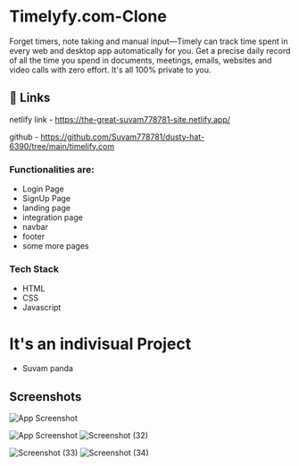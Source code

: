 
# Timelyfy.com-Clone

Forget timers, note taking and manual input—Timely can track time spent in every web and desktop app automatically for you. Get a precise daily record of all the time you spend in documents, meetings, emails, websites and video calls with zero effort. It's all 100% private to you.


## 🔗 Links
netlify link - https://the-great-suvam778781-site.netlify.app/

github - https://github.com/Suvam778781/dusty-hat-6390/tree/main/timelify.com



### Functionalities are:

* Login Page
* SignUp Page
* landing page
* integration page
* navbar
* footer
* some more pages


### Tech Stack

* HTML
* CSS
* Javascript

# It's an indivisual Project 

 * Suvam panda
 

## Screenshots

![App Screenshot](https://i.ibb.co/KGL75Q1/2022-12-11-1.png(1035).png?raw=true)

![App Screenshot](https://i.ibb.co/8c2Yq3z/2022-12-11-2.png(1036).png?raw=true)
![Screenshot (32)](https://i.ibb.co/k2gWmkx/2022-12-11-3.png(1037).png?raw=true)

![Screenshot (33)](https://i.ibb.co/TYyybTB/2022-12-11-4.png(1038).png?raw=true)
![Screenshot (34)](https://i.ibb.co/6HKwt82/2022-12-11-5.png(1039).png?raw=true)
<!-- ![Screenshot (35)]((1040).png?raw=true) -->


